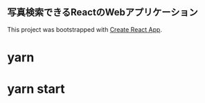 ## 写真検索できるReactのWebアプリケーション

This project was bootstrapped with [Create React App](https://github.com/facebook/create-react-app).

# yarn

# yarn start
